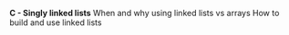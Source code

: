 __C - Singly linked lists__
When and why using linked lists vs arrays
How to build and use linked lists